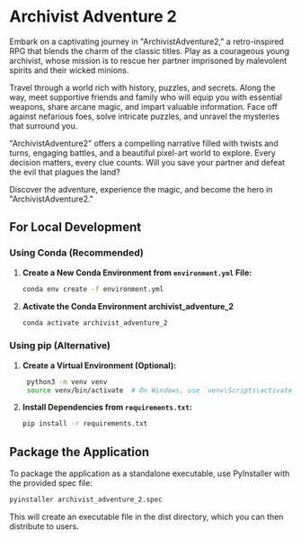 # Archivist Adventure 2

Embark on a captivating journey in "ArchivistAdventure2," a retro-inspired RPG that blends the charm of the classic titles. Play as a courageous young archivist, whose mission is to rescue her partner imprisoned by malevolent spirits and their wicked minions.

Travel through a world rich with history, puzzles, and secrets. Along the way, meet supportive friends and family who will equip you with essential weapons, share arcane magic, and impart valuable information. Face off against nefarious foes, solve intricate puzzles, and unravel the mysteries that surround you.

"ArchivistAdventure2" offers a compelling narrative filled with twists and turns, engaging battles, and a beautiful pixel-art world to explore. Every decision matters, every clue counts. Will you save your partner and defeat the evil that plagues the land?

Discover the adventure, experience the magic, and become the hero in "ArchivistAdventure2."

## For Local Development

### Using Conda (Recommended)

1. **Create a New Conda Environment from `environment.yml` File:**

   ```bash
   conda env create -f environment.yml

   ```

2. **Activate the Conda Environment archivist_adventure_2**

   ```bash
   conda activate archivist_adventure_2

   ```

### Using pip (Alternative)

1. **Create a Virtual Environment (Optional):**

   ```bash
    python3 -m venv venv
    source venv/bin/activate  # On Windows, use `venv\Scripts\activate`

   ```

2. **Install Dependencies from `requirements.txt`:**

   ```bash
   pip install -r requirements.txt

   ```

## Package the Application

To package the application as a standalone executable, use PyInstaller with the provided spec file:

```bash
pyinstaller archivist_adventure_2.spec

```

This will create an executable file in the dist directory, which you can then distribute to users.
